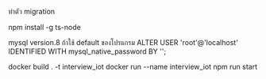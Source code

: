 ทำตัว migration

npm install -g ts-node

mysql version.8
ถ้าใช้ default ของโปรแกรม
ALTER USER 'root'@'localhost' IDENTIFIED WITH mysql_native_password BY '';

docker build . -t interview_iot
docker run --name interview_iot npm run start
